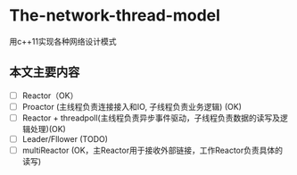 # The-network-thread-model
用c++11实现各种网络设计模式

## 本文主要内容
- [ ] Reactor（OK）
- [ ] Proactor (主线程负责连接接入和IO, 子线程负责业务逻辑) (OK)
- [ ] Reactor + threadpoll(主线程负责异步事件驱动，子线程负责数据的读写及逻辑处理)(OK)
- [ ] Leader/Fllower (TODO)
- [ ] multiReactor (OK，主Reactor用于接收外部链接，工作Reactor负责具体的读写)
